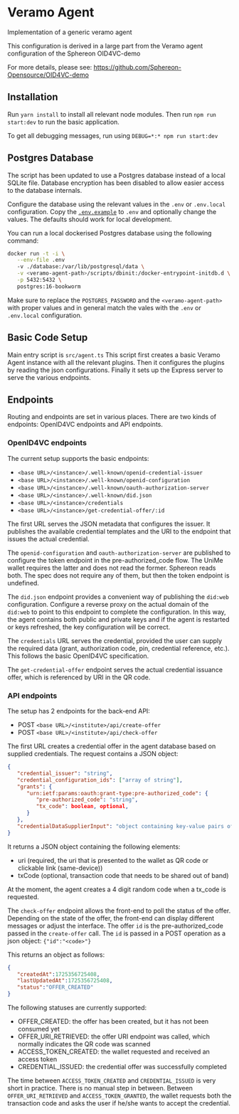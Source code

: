 # Veramo Agent
Implementation of a generic veramo agent

This configuration is derived in a large part from the Veramo agent configuration of the Sphereon OID4VC-demo

For more details, please see: https://github.com/Sphereon-Opensource/OID4VC-demo

## Installation

Run `yarn install` to install all relevant node modules. Then run `npm run start:dev` to run the basic application.

To get all debugging messages, run using `DEBUG=*:* npm run start:dev`

## Postgres Database

The script has been updated to use a Postgres database instead of a local SQLite file. Database encryption has been disabled to allow easier access to the database internals.

Configure the database using the relevant values in the `.env` or `.env.local` configuration. Copy the [`.env.example`](./.env.example) to `.env` and optionally change the values. The defaults should work for local development.

You can run a local dockerised Postgres database using the following command:

```bash
docker run -t -i \
   --env-file .env
   -v ./database:/var/lib/postgresql/data \
   -v <veramo-agent-path>/scripts/dbinit:/docker-entrypoint-initdb.d \
   -p 5432:5432 \
   postgres:16-bookworm
```

Make sure to replace the `POSTGRES_PASSWORD` and the `<veramo-agent-path>` with proper values and in general match the vales with the `.env` or `.env.local` configuration.

## Basic Code Setup

Main entry script is `src/agent.ts`
This script first creates a basic Veramo Agent instance with all the relevant plugins. Then it configures the plugins by reading the json configurations. Finally it sets up the Express server to serve the various endpoints.

## Endpoints

Routing and endpoints are set in various places. There are two kinds of endpoints: OpenID4VC endpoints and API endpoints.

### OpenID4VC endpoints

The current setup supports the basic endpoints:

- `<base URL>/<instance>/.well-known/openid-credential-issuer`
- `<base URL>/<instance>/.well-known/openid-configuration`
- `<base URL>/<instance>/.well-known/oauth-authorization-server`
- `<base URL>/<instance>/.well-known/did.json`
- `<base URL>/<instance>/credentials`
- `<base URL>/<instance>/get-credential-offer/:id`

The first URL serves the JSON metadata that configures the issuer. It publishes the available credential templates and the URI to the endpoint that issues the actual credential.

The `openid-configuration` and `oauth-authorization-server` are published to configure the token endpoint in the pre-authorized_code flow. The UniMe wallet
requires the latter and does not read the former. Sphereon reads both. The spec does not require any of them, but then the token endpoint is undefined.

The `did.json` endpoint provides a convenient way of publishing the `did:web` configuration. Configure a reverse proxy on the actual domain of the 
`did:web` to point to this endpoint to complete the configuration. In this way, the agent contains both public and private keys and if the agent
is restarted or keys refreshed, the key configuration will be correct.

The `credentials` URL serves the credential, provided the user can supply the required data (grant, authorization code, pin, credential reference, etc.). This follows the basic OpenID4VC specification.

The `get-credential-offer` endpoint serves the actual credential issuance offer, which is referenced by URI in the QR code.

### API endpoints

The setup has 2 endpoints for the back-end API:

- POST `<base URL>/<institute>/api/create-offer`
- POST `<base URL>/<institute>/api/check-offer`

The first URL creates a credential offer in the agent database based on supplied credentials. The request contains a JSON object:
```json
{
   "credential_issuer": "string",
   "credential_configuration_ids": ["array of string"],
   "grants": {
      "urn:ietf:params:oauth:grant-type:pre-authorized_code": {
         "pre-authorized_code": "string",
         "tx_code": boolean, optional,
      }
   },
   "credentialDataSupplierInput": "object containing key-value pairs of the credentials"
}
```
It returns a JSON object containing the following elements:

- uri (required, the uri that is presented to the wallet as QR code or clickable link (same-device))
- txCode (optional, transaction code that needs to be shared out of band)

At the moment, the agent creates a 4 digit random code when a tx_code is requested.

The `check-offer` endpoint allows the front-end to poll the status of the offer. Depending on the state of the offer, the front-end
can display different messages or adjust the interface. The offer `id` is the pre-authorized_code passed in the `create-offer` call.
The `id` is passed in a POST operation as a json object: `{"id":"<code>"}`

This returns an object as follows:
```json
{
   "createdAt":1725356725408,
   "lastUpdatedAt":1725356725408,
   "status":"OFFER_CREATED"
}
```

The following statuses are currently supported:

- OFFER_CREATED: the offer has been created, but it has not been consumed yet
- OFFER_URI_RETRIEVED: the offer URI endpoint was called, which normally indicates the QR code was scanned
- ACCESS_TOKEN_CREATED: the wallet requested and received an access token
- CREDENTIAL_ISSUED: the credential offer was successfully completed

The time between `ACCESS_TOKEN_CREATED` and `CREDENTIAL_ISSUED` is very short in practice. There is no manual
step in between. Between `OFFER_URI_RETRIEVED` and `ACCESS_TOKEN_GRANTED`, the wallet requests both the 
transaction code and asks the user if he/she wants to accept the credential.
